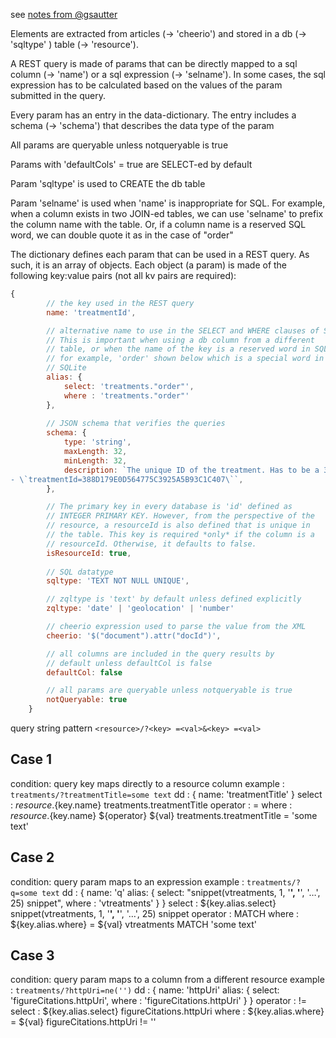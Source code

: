 see [notes from @gsautter](https://github.com/plazi/Plazi-Communications/issues/1044#issuecomment-661246289)


Elements are extracted from articles (-> 'cheerio')
and stored in a db (-> 'sqltype' ) table (-> 'resource').

A REST query is made of params that can be directly mapped to 
a sql column (-> 'name') or a sql expression (-> 'selname').
In some cases, the sql expression has to be calculated 
based on the values of the param submitted in the query.

Every param has an entry in the data-dictionary. The entry 
includes a schema (-> 'schema') that describes the data type 
of the param

All params are queryable unless notqueryable is true

Params with 'defaultCols' = true are SELECT-ed by default

Param 'sqltype' is used to CREATE the db table

Param 'selname' is used when 'name' is inappropriate for SQL. 
For example, when a column exists in two JOIN-ed tables, we 
can use 'selname' to prefix the column name with the table. Or,
if a column name is a reserved SQL word, we can double quote it 
as in the case of "order"

The dictionary defines each param that can be used in a REST query. As such, it is an array of objects. Each object (a param) is made of the following key:value pairs (not all kv pairs are required):

```js
{
        // the key used in the REST query
        name: 'treatmentId',

        // alternative name to use in the SELECT and WHERE clauses of SQL. 
        // This is important when using a db column from a different 
        // table, or when the name of the key is a reserved word in SQL
        // for example, 'order' shown below which is a special word in 
        // SQLite
        alias: {
            select: 'treatments."order"',
            where : 'treatments."order"'
        },
        
        // JSON schema that verifies the queries
        schema: { 
            type: 'string', 
            maxLength: 32, 
            minLength: 32,
            description: `The unique ID of the treatment. Has to be a 32 character string:
- \`treatmentId=388D179E0D564775C3925A5B93C1C407\``,
        },

        // The primary key in every database is 'id' defined as 
        // INTEGER PRIMARY KEY. However, from the perspective of the 
        // resource, a resourceId is also defined that is unique in 
        // the table. This key is required *only* if the column is a 
        // resourceId. Otherwise, it defaults to false.
        isResourceId: true,
        
        // SQL datatype
        sqltype: 'TEXT NOT NULL UNIQUE',

        // zqltype is 'text' by default unless defined explicitly
        zqltype: 'date' | 'geolocation' | 'number'

        // cheerio expression used to parse the value from the XML
        cheerio: '$("document").attr("docId")',

        // all columns are included in the query results by 
        // default unless defaultCol is false
        defaultCol: false

        // all params are queryable unless notqueryable is true
        notQueryable: true
    }
```

query string pattern
`<resource>/?<key> =<val>&<key> =<val>`

## Case 1

condition:  query key maps directly to a resource column
example  :  `treatments/?treatmentTitle=some text`
dd       :  {
                name: 'treatmentTitle'
            }
select   :  ${resource}.${key.name}
            treatments.treatmentTitle
operator :  =
where    :  ${resource}.${key.name} ${operator} ${val} 
            treatments.treatmentTitle = 'some text'

## Case 2

condition:  query param maps to an expression
example  :  `treatments/?q=some text`
dd       :  {
                name: 'q'
                alias: {
                    select: "snippet(vtreatments, 1, '<b>', '</b>', '…', 25) snippet",
                    where : 'vtreatments'
                }
            }
select   :  ${key.alias.select}
            snippet(vtreatments, 1, '<b>', '</b>', '…', 25) snippet
operator :  MATCH
where    :  ${key.alias.where} = ${val}
            vtreatments MATCH 'some text'

## Case 3

condition:  query param maps to a column from a different resource
example  :  `treatments/?httpUri=ne('')`
dd       :  {
                name: 'httpUri'
                alias: {
                    select: 'figureCitations.httpUri',
                    where : 'figureCitations.httpUri'
                }
            }
operator :  !=
select   :  ${key.alias.select}
            figureCitations.httpUri
where    :  ${key.alias.where} = ${val}
            figureCitations.httpUri != ''